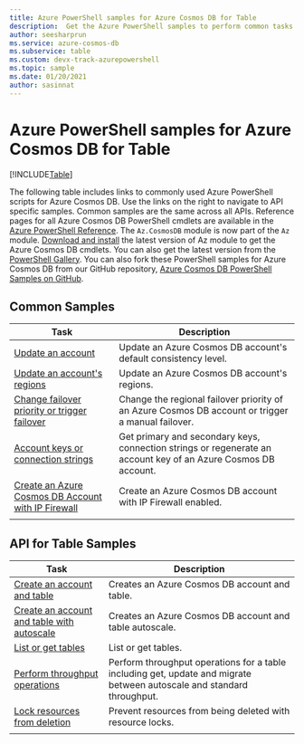 ```yaml
---
title: Azure PowerShell samples for Azure Cosmos DB for Table
description:  Get the Azure PowerShell samples to perform common tasks in Azure Cosmos DB for Table
author: seesharprun
ms.service: azure-cosmos-db
ms.subservice: table
ms.custom: devx-track-azurepowershell
ms.topic: sample
ms.date: 01/20/2021
author: sasinnat
---
```


# Azure PowerShell samples for Azure Cosmos DB for Table
[!INCLUDE[Table](../includes/appliesto-table.md)]

The following table includes links to commonly used Azure PowerShell scripts for Azure Cosmos DB. Use the links on the right to navigate to API specific samples. Common samples are the same across all APIs. Reference pages for all Azure Cosmos DB PowerShell cmdlets are available in the [Azure PowerShell Reference](/powershell/module/az.cosmosdb). The `Az.CosmosDB` module is now part of the `Az` module. [Download and install](/powershell/azure/install-azure-powershell) the latest version of Az module to get the Azure Cosmos DB cmdlets. You can also get the latest version from the [PowerShell Gallery](https://www.powershellgallery.com/packages/Az/5.4.0). You can also fork these PowerShell samples for Azure Cosmos DB from our GitHub repository, [Azure Cosmos DB PowerShell Samples on GitHub](https://github.com/Azure/azure-docs-powershell-samples/tree/master/cosmosdb).

## Common Samples

|Task | Description |
|---|---|
|[Update an account](../scripts/powershell/common/account-update.md?toc=%2fpowershell%2fmodule%2ftoc.json)| Update an Azure Cosmos DB account's default consistency level. |
|[Update an account's regions](../scripts/powershell/common/update-region.md?toc=%2fpowershell%2fmodule%2ftoc.json)| Update an Azure Cosmos DB account's regions. |
|[Change failover priority or trigger failover](../scripts/powershell/common/failover-priority-update.md?toc=%2fpowershell%2fmodule%2ftoc.json)| Change the regional failover priority of an Azure Cosmos DB account or trigger a manual failover. |
|[Account keys or connection strings](../scripts/powershell/common/keys-connection-strings.md?toc=%2fpowershell%2fmodule%2ftoc.json)| Get primary and secondary keys, connection strings or regenerate an account key of an Azure Cosmos DB account. |
|[Create an Azure Cosmos DB Account with IP Firewall](../scripts/powershell/common/firewall-create.md?toc=%2fpowershell%2fmodule%2ftoc.json)| Create an Azure Cosmos DB account with IP Firewall enabled. |
|||

## API for Table Samples

|Task | Description |
|---|---|
|[Create an account and table](../scripts/powershell/table/create.md?toc=%2fpowershell%2fmodule%2ftoc.json)| Creates an Azure Cosmos DB account and table. |
|[Create an account and table with autoscale](../scripts/powershell/table/autoscale.md?toc=%2fpowershell%2fmodule%2ftoc.json)| Creates an Azure Cosmos DB account and table autoscale. |
|[List or get tables](../scripts/powershell/table/list-get.md?toc=%2fpowershell%2fmodule%2ftoc.json)| List or get tables. |
|[Perform throughput operations](../scripts/powershell/table/throughput.md?toc=%2fpowershell%2fmodule%2ftoc.json)| Perform throughput operations for a table including get, update and migrate between autoscale and standard throughput. |
|[Lock resources from deletion](../scripts/powershell/table/lock.md?toc=%2fpowershell%2fmodule%2ftoc.json)| Prevent resources from being deleted with resource locks. |
|||
